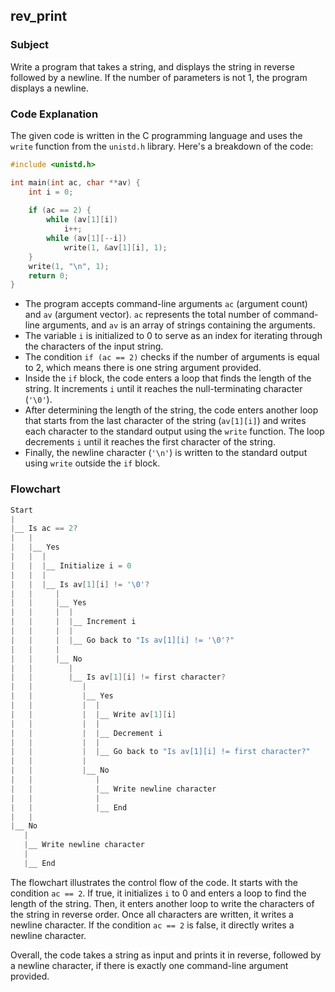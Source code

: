 
## rev_print

### Subject

Write a program that takes a string, and displays the string in reverse followed by a newline. If the number of parameters is not 1, the program displays a newline.

### Code Explanation

The given code is written in the C programming language and uses the `write` function from the `unistd.h` library. Here's a breakdown of the code:

```c
#include <unistd.h>

int main(int ac, char **av) {
    int i = 0;
    
    if (ac == 2) {
        while (av[1][i])
            i++;
        while (av[1][--i])
            write(1, &av[1][i], 1);
    }
    write(1, "\n", 1);
    return 0;
}
```

- The program accepts command-line arguments `ac` (argument count) and `av` (argument vector). `ac` represents the total number of command-line arguments, and `av` is an array of strings containing the arguments.
- The variable `i` is initialized to 0 to serve as an index for iterating through the characters of the input string.
- The condition `if (ac == 2)` checks if the number of arguments is equal to 2, which means there is one string argument provided.
- Inside the `if` block, the code enters a loop that finds the length of the string. It increments `i` until it reaches the null-terminating character (`'\0'`).
- After determining the length of the string, the code enters another loop that starts from the last character of the string (`av[1][i]`) and writes each character to the standard output using the `write` function. The loop decrements `i` until it reaches the first character of the string.
- Finally, the newline character (`'\n'`) is written to the standard output using `write` outside the `if` block.

### Flowchart
```c
Start
|
|__ Is ac == 2?
|   |
|   |__ Yes
|   |  |
|   |  |__ Initialize i = 0
|   |  |
|   |  |__ Is av[1][i] != '\0'?
|   |     |
|   |     |__ Yes
|   |     |  |
|   |     |  |__ Increment i
|   |     |  |
|   |     |  |__ Go back to "Is av[1][i] != '\0'?"
|   |     |
|   |     |__ No
|   |        |
|   |        |__ Is av[1][i] != first character?
|   |           |
|   |           |__ Yes
|   |           |  |
|   |           |  |__ Write av[1][i]
|   |           |  |
|   |           |  |__ Decrement i
|   |           |  |
|   |           |  |__ Go back to "Is av[1][i] != first character?"
|   |           |
|   |           |__ No
|   |              |
|   |              |__ Write newline character
|   |              |
|   |              |__ End
|   |
|__ No
   |
   |__ Write newline character
   |
   |__ End
```

The flowchart illustrates the control flow of the code. It starts with the condition `ac == 2`. If true, it initializes `i` to 0 and enters a loop to find the length of the string. Then, it enters another loop to write the characters of the string in reverse order. Once all characters are written, it writes a newline character. If the condition `ac == 2` is false, it directly writes a newline character.

Overall, the code takes a string as input and prints it in reverse, followed by a newline character, if there is exactly one command-line argument provided.
